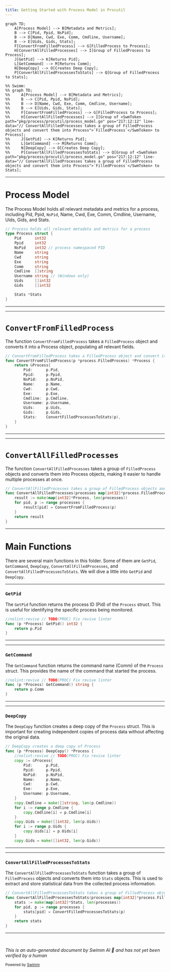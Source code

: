 ```yaml
---
title: Getting Started with Process Model in Procutil
---
```

```mermaid
graph TD;
    A[Process Model] --> B[Metadata and Metrics];
    B --> C[Pid, Ppid, NsPid];
    B --> D[Name, Cwd, Exe, Comm, Cmdline, Username];
    B --> E[Uids, Gids, Stats];
    F[ConvertFromFilledProcess] --> G[FilledProcess to Process];
    H[ConvertAllFilledProcesses] --> I[Group of FilledProcess to Process];
    J[GetPid] --> K[Returns Pid];
    L[GetCommand] --> M[Returns Comm];
    N[DeepCopy] --> O[Creates Deep Copy];
    P[ConvertAllFilledProcessesToStats] --> Q[Group of FilledProcess to Stats];

%% Swimm:
%% graph TD;
%%     A[Process Model] --> B[Metadata and Metrics];
%%     B --> C[Pid, Ppid, NsPid];
%%     B --> D[Name, Cwd, Exe, Comm, Cmdline, Username];
%%     B --> E[Uids, Gids, Stats];
%%     F[ConvertFromFilledProcess] --> G[FilledProcess to Process];
%%     H[ConvertAllFilledProcesses] --> I[Group of <SwmToken path="pkg/process/procutil/process_model.go" pos="217:12:12" line-data="// ConvertAllFilledProcesses takes a group of FilledProcess objects and convert them into Process">`FilledProcess`</SwmToken> to Process];
%%     J[GetPid] --> K[Returns Pid];
%%     L[GetCommand] --> M[Returns Comm];
%%     N[DeepCopy] --> O[Creates Deep Copy];
%%     P[ConvertAllFilledProcessesToStats] --> Q[Group of <SwmToken path="pkg/process/procutil/process_model.go" pos="217:12:12" line-data="// ConvertAllFilledProcesses takes a group of FilledProcess objects and convert them into Process">`FilledProcess`</SwmToken> to Stats];
```

<SwmSnippet path="/pkg/process/procutil/process_model.go" line="14">

---

# Process Model

The Process Model holds all relevant metadata and metrics for a process, including Pid, Ppid, <SwmToken path="pkg/process/procutil/process_model.go" pos="18:1:1" line-data="	NsPid    int32 // process namespaced PID">`NsPid`</SwmToken>, Name, Cwd, Exe, Comm, Cmdline, Username, Uids, Gids, and Stats.

```go
// Process holds all relevant metadata and metrics for a process
type Process struct {
	Pid      int32
	Ppid     int32
	NsPid    int32 // process namespaced PID
	Name     string
	Cwd      string
	Exe      string
	Comm     string
	Cmdline  []string
	Username string // (Windows only)
	Uids     []int32
	Gids     []int32

	Stats *Stats
}
```

---

</SwmSnippet>

<SwmSnippet path="/pkg/process/procutil/process_model.go" line="251">

---

# <SwmToken path="pkg/process/procutil/process_model.go" pos="251:2:2" line-data="// ConvertFromFilledProcess takes a FilledProcess object and convert it into Process">`ConvertFromFilledProcess`</SwmToken>

The function <SwmToken path="pkg/process/procutil/process_model.go" pos="251:2:2" line-data="// ConvertFromFilledProcess takes a FilledProcess object and convert it into Process">`ConvertFromFilledProcess`</SwmToken> takes a <SwmToken path="pkg/process/procutil/process_model.go" pos="251:8:8" line-data="// ConvertFromFilledProcess takes a FilledProcess object and convert it into Process">`FilledProcess`</SwmToken> object and converts it into a Process object, populating all relevant fields.

```go
// ConvertFromFilledProcess takes a FilledProcess object and convert it into Process
func ConvertFromFilledProcess(p *process.FilledProcess) *Process {
	return &Process{
		Pid:      p.Pid,
		Ppid:     p.Ppid,
		NsPid:    p.NsPid,
		Name:     p.Name,
		Cwd:      p.Cwd,
		Exe:      p.Exe,
		Cmdline:  p.Cmdline,
		Username: p.Username,
		Uids:     p.Uids,
		Gids:     p.Gids,
		Stats:    ConvertFilledProcessesToStats(p),
	}
}
```

---

</SwmSnippet>

<SwmSnippet path="/pkg/process/procutil/process_model.go" line="217">

---

# <SwmToken path="pkg/process/procutil/process_model.go" pos="217:2:2" line-data="// ConvertAllFilledProcesses takes a group of FilledProcess objects and convert them into Process">`ConvertAllFilledProcesses`</SwmToken>

The function <SwmToken path="pkg/process/procutil/process_model.go" pos="217:2:2" line-data="// ConvertAllFilledProcesses takes a group of FilledProcess objects and convert them into Process">`ConvertAllFilledProcesses`</SwmToken> takes a group of <SwmToken path="pkg/process/procutil/process_model.go" pos="217:12:12" line-data="// ConvertAllFilledProcesses takes a group of FilledProcess objects and convert them into Process">`FilledProcess`</SwmToken> objects and converts them into Process objects, making it easier to handle multiple processes at once.

```go
// ConvertAllFilledProcesses takes a group of FilledProcess objects and convert them into Process
func ConvertAllFilledProcesses(processes map[int32]*process.FilledProcess) map[int32]*Process {
	result := make(map[int32]*Process, len(processes))
	for pid, p := range processes {
		result[pid] = ConvertFromFilledProcess(p)
	}
	return result
}
```

---

</SwmSnippet>

# Main Functions

There are several main functions in this folder. Some of them are <SwmToken path="pkg/process/procutil/process_model.go" pos="32:9:9" line-data="func (p *Process) GetPid() int32 {">`GetPid`</SwmToken>, <SwmToken path="pkg/process/procutil/process_model.go" pos="37:9:9" line-data="func (p *Process) GetCommand() string {">`GetCommand`</SwmToken>, <SwmToken path="pkg/process/procutil/process_model.go" pos="46:2:2" line-data="// DeepCopy creates a deep copy of Process">`DeepCopy`</SwmToken>, <SwmToken path="pkg/process/procutil/process_model.go" pos="217:2:2" line-data="// ConvertAllFilledProcesses takes a group of FilledProcess objects and convert them into Process">`ConvertAllFilledProcesses`</SwmToken>, and <SwmToken path="pkg/process/procutil/process_model.go" pos="226:2:2" line-data="// ConvertAllFilledProcessesToStats takes a group of FilledProcess objects and convert them into Stats">`ConvertAllFilledProcessesToStats`</SwmToken>. We will dive a little into <SwmToken path="pkg/process/procutil/process_model.go" pos="32:9:9" line-data="func (p *Process) GetPid() int32 {">`GetPid`</SwmToken> and <SwmToken path="pkg/process/procutil/process_model.go" pos="46:2:2" line-data="// DeepCopy creates a deep copy of Process">`DeepCopy`</SwmToken>.

<SwmSnippet path="/pkg/process/procutil/process_model.go" line="31">

---

### <SwmToken path="pkg/process/procutil/process_model.go" pos="32:9:9" line-data="func (p *Process) GetPid() int32 {">`GetPid`</SwmToken>

The <SwmToken path="pkg/process/procutil/process_model.go" pos="32:9:9" line-data="func (p *Process) GetPid() int32 {">`GetPid`</SwmToken> function returns the process ID (Pid) of the <SwmToken path="pkg/process/procutil/process_model.go" pos="32:6:6" line-data="func (p *Process) GetPid() int32 {">`Process`</SwmToken> struct. This is useful for identifying the specific process being monitored.

```go
//nolint:revive // TODO(PROC) Fix revive linter
func (p *Process) GetPid() int32 {
	return p.Pid
}
```

---

</SwmSnippet>

<SwmSnippet path="/pkg/process/procutil/process_model.go" line="36">

---

### <SwmToken path="pkg/process/procutil/process_model.go" pos="37:9:9" line-data="func (p *Process) GetCommand() string {">`GetCommand`</SwmToken>

The <SwmToken path="pkg/process/procutil/process_model.go" pos="37:9:9" line-data="func (p *Process) GetCommand() string {">`GetCommand`</SwmToken> function returns the command name (Comm) of the <SwmToken path="pkg/process/procutil/process_model.go" pos="37:6:6" line-data="func (p *Process) GetCommand() string {">`Process`</SwmToken> struct. This provides the name of the command that started the process.

```go
//nolint:revive // TODO(PROC) Fix revive linter
func (p *Process) GetCommand() string {
	return p.Comm
}
```

---

</SwmSnippet>

<SwmSnippet path="/pkg/process/procutil/process_model.go" line="46">

---

### <SwmToken path="pkg/process/procutil/process_model.go" pos="46:2:2" line-data="// DeepCopy creates a deep copy of Process">`DeepCopy`</SwmToken>

The <SwmToken path="pkg/process/procutil/process_model.go" pos="46:2:2" line-data="// DeepCopy creates a deep copy of Process">`DeepCopy`</SwmToken> function creates a deep copy of the <SwmToken path="pkg/process/procutil/process_model.go" pos="46:14:14" line-data="// DeepCopy creates a deep copy of Process">`Process`</SwmToken> struct. This is important for creating independent copies of process data without affecting the original data.

```go
// DeepCopy creates a deep copy of Process
func (p *Process) DeepCopy() *Process {
	//nolint:revive // TODO(PROC) Fix revive linter
	copy := &Process{
		Pid:      p.Pid,
		Ppid:     p.Ppid,
		NsPid:    p.NsPid,
		Name:     p.Name,
		Cwd:      p.Cwd,
		Exe:      p.Exe,
		Username: p.Username,
	}
	copy.Cmdline = make([]string, len(p.Cmdline))
	for i := range p.Cmdline {
		copy.Cmdline[i] = p.Cmdline[i]
	}
	copy.Uids = make([]int32, len(p.Uids))
	for i := range p.Uids {
		copy.Uids[i] = p.Uids[i]
	}
	copy.Gids = make([]int32, len(p.Gids))
```

---

</SwmSnippet>

<SwmSnippet path="/pkg/process/procutil/process_model.go" line="226">

---

### <SwmToken path="pkg/process/procutil/process_model.go" pos="226:2:2" line-data="// ConvertAllFilledProcessesToStats takes a group of FilledProcess objects and convert them into Stats">`ConvertAllFilledProcessesToStats`</SwmToken>

The <SwmToken path="pkg/process/procutil/process_model.go" pos="226:2:2" line-data="// ConvertAllFilledProcessesToStats takes a group of FilledProcess objects and convert them into Stats">`ConvertAllFilledProcessesToStats`</SwmToken> function takes a group of <SwmToken path="pkg/process/procutil/process_model.go" pos="226:12:12" line-data="// ConvertAllFilledProcessesToStats takes a group of FilledProcess objects and convert them into Stats">`FilledProcess`</SwmToken> objects and converts them into <SwmToken path="pkg/process/procutil/process_model.go" pos="226:24:24" line-data="// ConvertAllFilledProcessesToStats takes a group of FilledProcess objects and convert them into Stats">`Stats`</SwmToken> objects. This is used to extract and store statistical data from the collected process information.

```go
// ConvertAllFilledProcessesToStats takes a group of FilledProcess objects and convert them into Stats
func ConvertAllFilledProcessesToStats(processes map[int32]*process.FilledProcess) map[int32]*Stats {
	stats := make(map[int32]*Stats, len(processes))
	for pid, p := range processes {
		stats[pid] = ConvertFilledProcessesToStats(p)
	}
	return stats
}
```

---

</SwmSnippet>

&nbsp;

*This is an auto-generated document by Swimm AI 🌊 and has not yet been verified by a human*

<SwmMeta version="3.0.0" repo-id="Z2l0aHViJTNBJTNBZGF0YWRvZy1hZ2VudCUzQSUzQVN3aW1tLURlbW8=" repo-name="datadog-agent"><sup>Powered by [Swimm](/)</sup></SwmMeta>

